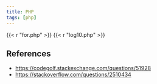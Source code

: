 ```yaml
---
title: PHP
tags: [php]
---
```


{{< r "for.php" >}}
{{< r "log10.php" >}}

## References

- <https://codegolf.stackexchange.com/questions/51928>
- <https://stackoverflow.com/questions/2510434>
